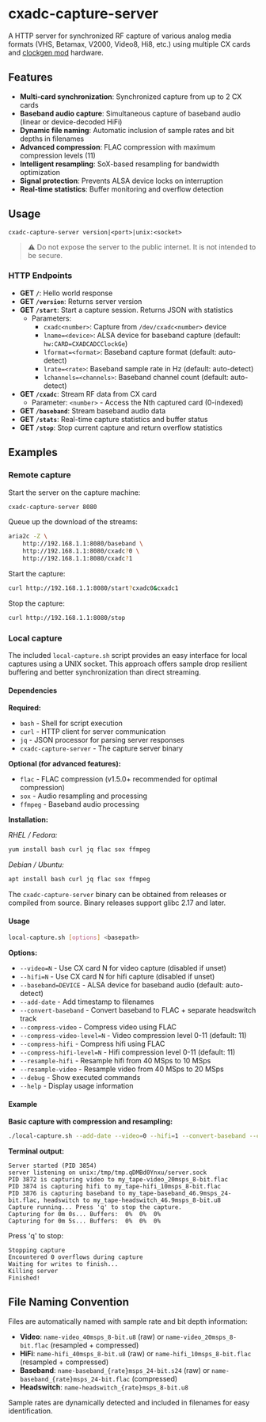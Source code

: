 # cxadc-capture-server

A HTTP server for synchronized RF capture of various analog media formats (VHS, Betamax, V2000, Video8, Hi8, etc.) using multiple CX cards and [clockgen mod](https://github.com/oyvindln/vhs-decode/wiki/Clockgen-Mod) hardware.

## Features

- **Multi-card synchronization**: Synchronized capture from up to 2 CX cards
- **Baseband audio capture**: Simultaneous capture of baseband audio (linear or device-decoded HiFi)
- **Dynamic file naming**: Automatic inclusion of sample rates and bit depths in filenames
- **Advanced compression**: FLAC compression with maximum compression levels (11)
- **Intelligent resampling**: SoX-based resampling for bandwidth optimization
- **Signal protection**: Prevents ALSA device locks on interruption
- **Real-time statistics**: Buffer monitoring and overflow detection

## Usage

`cxadc-capture-server version|<port>|unix:<socket>`

> ⚠️ Do not expose the server to the public internet. It is not intended to be secure.

### HTTP Endpoints

- **GET `/`**: Hello world response
- **GET `/version`**: Returns server version
- **GET `/start`**: Start a capture session. Returns JSON with statistics
  - Parameters:
    - `cxadc<number>`: Capture from `/dev/cxadc<number>` device
    - `lname=<device>`: ALSA device for baseband capture (default: `hw:CARD=CXADCADCClockGe`)
    - `lformat=<format>`: Baseband capture format (default: auto-detect)
    - `lrate=<rate>`: Baseband sample rate in Hz (default: auto-detect)
    - `lchannels=<channels>`: Baseband channel count (default: auto-detect)
- **GET `/cxadc`**: Stream RF data from CX card
  - Parameter: `<number>` - Access the Nth captured card (0-indexed)
- **GET `/baseband`**: Stream baseband audio data
- **GET `/stats`**: Real-time capture statistics and buffer status
- **GET `/stop`**: Stop current capture and return overflow statistics


## Examples

### Remote capture

Start the server on the capture machine:

```bash
cxadc-capture-server 8080
```

Queue up the download of the streams:

```bash
aria2c -Z \
    http://192.168.1.1:8080/baseband \
    http://192.168.1.1:8080/cxadc?0 \
    http://192.168.1.1:8080/cxadc?1
```

Start the capture:

```bash
curl http://192.168.1.1:8080/start?cxadc0&cxadc1
```

Stop the capture:

```bash
curl http://192.168.1.1:8080/stop
```

### Local capture

The included `local-capture.sh` script provides an easy interface for local captures using a UNIX socket. This approach offers sample drop resilient buffering and better synchronization than direct streaming.

#### Dependencies

**Required:**
- `bash` - Shell for script execution
- `curl` - HTTP client for server communication  
- `jq` - JSON processor for parsing server responses
- `cxadc-capture-server` - The capture server binary

**Optional (for advanced features):**
- `flac` - FLAC compression (v1.5.0+ recommended for optimal compression)
- `sox` - Audio resampling and processing
- `ffmpeg` - Baseband audio processing

**Installation:**

*RHEL / Fedora:*
```bash
yum install bash curl jq flac sox ffmpeg
```

*Debian / Ubuntu:*
```bash
apt install bash curl jq flac sox ffmpeg
```

The `cxadc-capture-server` binary can be obtained from releases or compiled from source. Binary releases support glibc 2.17 and later.


#### Usage

```bash
local-capture.sh [options] <basepath>
```

**Options:**
- `--video=N` - Use CX card N for video capture (disabled if unset)
- `--hifi=N` - Use CX card N for hifi capture (disabled if unset)  
- `--baseband=DEVICE` - ALSA device for baseband audio (default: auto-detect)
- `--add-date` - Add timestamp to filenames
- `--convert-baseband` - Convert baseband to FLAC + separate headswitch track
- `--compress-video` - Compress video using FLAC
- `--compress-video-level=N` - Video compression level 0-11 (default: 11)
- `--compress-hifi` - Compress hifi using FLAC
- `--compress-hifi-level=N` - Hifi compression level 0-11 (default: 11)
- `--resample-hifi` - Resample hifi from 40 MSps to 10 MSps
- `--resample-video` - Resample video from 40 MSps to 20 MSps
- `--debug` - Show executed commands
- `--help` - Display usage information

#### Example

**Basic capture with compression and resampling:**

```bash
./local-capture.sh --add-date --video=0 --hifi=1 --convert-baseband --compress-video --compress-hifi --resample-hifi --resample-video my_tape
```

**Terminal output:**

```
Server started (PID 3854)
server listening on unix:/tmp/tmp.qDMBd0Ynxu/server.sock
PID 3872 is capturing video to my_tape-video_20msps_8-bit.flac
PID 3874 is capturing hifi to my_tape-hifi_10msps_8-bit.flac
PID 3876 is capturing baseband to my_tape-baseband_46.9msps_24-bit.flac, headswitch to my_tape-headswitch_46.9msps_8-bit.u8
Capture running... Press 'q' to stop the capture.
Capturing for 0m 0s... Buffers:  0%  0%  0%
Capturing for 0m 5s... Buffers:  0%  0%  0%
```

Press 'q' to stop:

```
Stopping capture
Encountered 0 overflows during capture
Waiting for writes to finish...
Killing server
Finished!
```

## File Naming Convention

Files are automatically named with sample rate and bit depth information:

- **Video**: `name-video_40msps_8-bit.u8` (raw) or `name-video_20msps_8-bit.flac` (resampled + compressed)
- **HiFi**: `name-hifi_40msps_8-bit.u8` (raw) or `name-hifi_10msps_8-bit.flac` (resampled + compressed)  
- **Baseband**: `name-baseband_{rate}msps_24-bit.s24` (raw) or `name-baseband_{rate}msps_24-bit.flac` (compressed)
- **Headswitch**: `name-headswitch_{rate}msps_8-bit.u8`

Sample rates are dynamically detected and included in filenames for easy identification.
